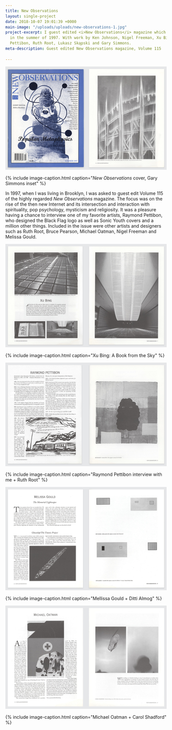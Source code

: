 ```yaml
---
title: New Observations
layout: single-project
date: 2018-10-07 19:01:39 +0000
main-image: "/uploads/uploads/new-observations-1.jpg"
project-excerpt: I guest edited <i>New Observations</i> magazine which was published
  in the summer of 1997. With work by Ken Johnson, Nigel Freeman, Xu Bing, Raymond
  Pettibon, Ruth Root, Lukasz Skąpski and Gary Simmons.
meta-description: Guest edited New Observations magazine, Volume 115

---
```

![](/uploads/uploads/new-observations-1.jpg)

{% include image-caption.html caption="<i>New Observations</i> cover, Gary Simmons inset" %}

In 1997, when I was living in Brooklyn, I was asked to guest edit Volume 115 of the highly regarded <i>New Observations</i> magazine. The focus was on the rise of the then new Internet and its intersection and interaction with spirituality, pop psychology, mysticism and religiosity. It was a pleasure having a chance to interview one of my favorite artists, Raymond Pettibon, who designed the Black Flag logo as well as Sonic Youth covers and a million other things. Included in the issue were other artists and designers such as Ruth Root, Bruce Pearson, Michael Oatman, Nigel Freeman and Melissa Gould.

<section class="project-column-one" markdown="1">

![](/uploads/uploads/new-observations-2.jpg)

{% include image-caption.html caption="Xu Bing: A Book from the Sky" %}

</section>

<section class="project-column-two" markdown="1">

![](/uploads/uploads/new-observations-3.jpg)

{% include image-caption.html caption="Raymond Pettibon interview with me + Ruth Root" %}

</section>

<section class="project-column-one" markdown="1">

![](/uploads/uploads/new-observations-4.jpg)

{% include image-caption.html caption="Mellissa Gould + Ditti Almog" %}

</section>

<section class="project-column-two" markdown="1">

![](/uploads/uploads/new-observations-5.jpg)

{% include image-caption.html caption="Michael Oatman + Carol Shadford" %}

</section>